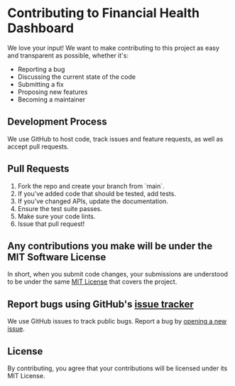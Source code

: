 # Contributing to Financial Health Dashboard

We love your input! We want to make contributing to this project as easy and transparent as possible, whether it's:

- Reporting a bug
- Discussing the current state of the code
- Submitting a fix
- Proposing new features
- Becoming a maintainer

## Development Process

We use GitHub to host code, track issues and feature requests, as well as accept pull requests.

## Pull Requests

1. Fork the repo and create your branch from \`main\`.
2. If you've added code that should be tested, add tests.
3. If you've changed APIs, update the documentation.
4. Ensure the test suite passes.
5. Make sure your code lints.
6. Issue that pull request!

## Any contributions you make will be under the MIT Software License

In short, when you submit code changes, your submissions are understood to be under the same [MIT License](http://choosealicense.com/licenses/mit/) that covers the project.

## Report bugs using GitHub's [issue tracker](https://github.com/yourusername/financial-health-dashboard/issues)

We use GitHub issues to track public bugs. Report a bug by [opening a new issue](https://github.com/yourusername/financial-health-dashboard/issues/new).

## License

By contributing, you agree that your contributions will be licensed under its MIT License.
